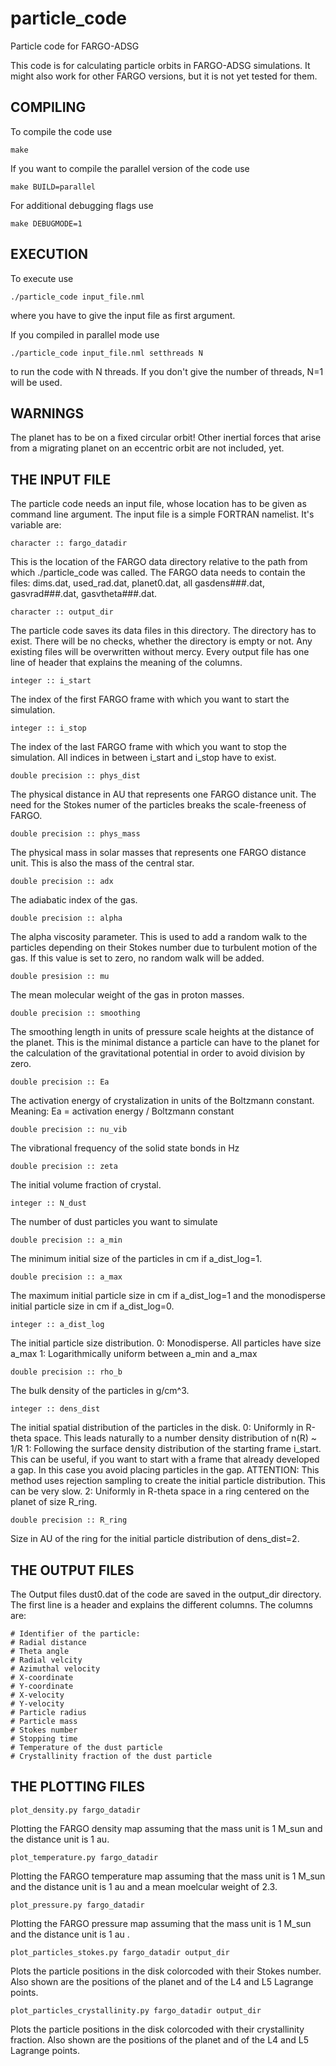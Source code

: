 # particle_code
Particle code for FARGO-ADSG

This code is for calculating particle orbits in FARGO-ADSG simulations. It might also work for other FARGO versions, but it is not yet tested for them.



COMPILING
--------------------

To compile the code use

    make

If you want to compile the parallel version of the code use

    make BUILD=parallel
    
For additional debugging flags use

    make DEBUGMODE=1



EXECUTION
--------------------

To execute use

    ./particle_code input_file.nml
    
where you have to give the input file as first argument.

If you compiled in parallel mode use

    ./particle_code input_file.nml setthreads N
    
to run the code with N threads. If you don't give the number of threads, N=1 will be used.



WARNINGS
--------------------

The planet has to be on a fixed circular orbit! Other inertial forces that arise from a migrating planet on an eccentric orbit are not included, yet.



THE INPUT FILE
--------------------

The particle code needs an input file, whose location has to be given as command line argument. The input file is a simple FORTRAN namelist. It's variable are:

    character :: fargo_datadir

This is the location of the FARGO data directory relative to the path from which ./particle_code was called. The FARGO data needs to contain the files: dims.dat, used_rad.dat, planet0.dat, all gasdens###.dat, gasvrad###.dat, gasvtheta###.dat.


    character :: output_dir

The particle code saves its data files in this directory. The directory has to exist. There will be no checks, whether the directory is empty or not. Any existing files will be overwritten without mercy.
Every output file has one line of header that explains the meaning of the columns.


    integer :: i_start

The index of the first FARGO frame with which you want to start the simulation.


    integer :: i_stop

The index of the last FARGO frame with which you want to stop the simulation. All indices in between i_start and i_stop have to exist.


    double precision :: phys_dist

The physical distance in AU that represents one FARGO distance unit. The need for the Stokes numer of the particles breaks the scale-freeness of FARGO.


    double precision :: phys_mass
    
The physical mass in solar masses that represents one FARGO distance unit. This is also the mass of the central star.


    double precision :: adx
    
The adiabatic index of the gas.


    double precision :: alpha
    
The alpha viscosity parameter. This is used to add a random walk to the particles depending on their Stokes number due to turbulent motion of the gas. If this value is set to zero, no random walk will be added.


    double presision :: mu
    
The mean molecular weight of the gas in proton masses.


    double precision :: smoothing

The smoothing length in units of pressure scale heights at the distance of the planet. This is the minimal distance a particle can have to the planet for the calculation of the gravitational potential in order to avoid division by zero.


    double precision :: Ea
    
The activation energy of crystalization in units of the Boltzmann constant.
Meaning: Ea = activation energy / Boltzmann constant


    double precision :: nu_vib

The vibrational frequency of the solid state bonds in Hz


    double precision :: zeta

The initial volume fraction of crystal.


    integer :: N_dust

The number of dust particles you want to simulate


    double precision :: a_min

The minimum initial size of the particles in cm if a_dist_log=1.


    double precision :: a_max

The maximum initial particle size in cm if a_dist_log=1 and the monodisperse initial particle size in cm if a_dist_log=0.


    integer :: a_dist_log

The initial particle size distribution.
0: Monodisperse. All particles have size a_max
1: Logarithmically uniform between a_min and a_max


    double precision :: rho_b

The bulk density of the particles in g/cm^3.


    integer :: dens_dist

The initial spatial distribution of the particles in the disk.
0: Uniformly in R-theta space. This leads naturally to a number density distribution of n(R) ~ 1/R
1: Following the surface density distribution of the starting frame i_start. This can be useful, if you want to start with a frame that already developed a gap. In this case you avoid placing particles in the gap. ATTENTION: This method uses rejection sampling to create the initial particle distribution. This can be very slow.
2: Uniformly in R-theta space in a ring centered on the planet of size R_ring.


    double precision :: R_ring

Size in AU of the ring for the initial particle distribution of dens_dist=2.



THE OUTPUT FILES
--------------------

The Output files dust0.dat of the code are saved in the output_dir directory. The first line is a header and explains the different columns. The columns are:

    # Identifier of the particle:
    # Radial distance
    # Theta angle
    # Radial velcity
    # Azimuthal velocity
    # X-coordinate
    # Y-coordinate
    # X-velocity
    # Y-velocity
    # Particle radius
    # Particle mass
    # Stokes number
    # Stopping time
    # Temperature of the dust particle
    # Crystallinity fraction of the dust particle



THE PLOTTING FILES
--------------------

    plot_density.py fargo_datadir
    
Plotting the FARGO density map assuming that the mass unit is 1 M_sun and the distance unit is 1 au.


    plot_temperature.py fargo_datadir
    
Plotting the FARGO temperature map assuming that the mass unit is 1 M_sun and the distance unit is 1 au and a mean moelcular weight of 2.3.


    plot_pressure.py fargo_datadir
    
Plotting the FARGO pressure map assuming that the mass unit is 1 M_sun and the distance unit is 1 au .


    plot_particles_stokes.py fargo_datadir output_dir

Plots the particle positions in the disk colorcoded with their Stokes number. Also shown are the positions of the planet and of the L4 and L5 Lagrange points.


    plot_particles_crystallinity.py fargo_datadir output_dir

Plots the particle positions in the disk colorcoded with their crystallinity fraction. Also shown are the positions of the planet and of the L4 and L5 Lagrange points.
